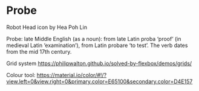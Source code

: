 # Probe

Robot Head icon by Hea Poh Lin

Probe: late Middle English (as a noun): from late Latin proba ‘proof’ (in medieval Latin ‘examination’), from Latin probare ‘to test’. The verb dates from the mid 17th century.

Grid system https://philipwalton.github.io/solved-by-flexbox/demos/grids/

Colour tool: https://material.io/color/#!/?view.left=0&view.right=0&primary.color=E65100&secondary.color=D4E157
